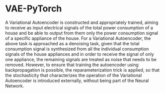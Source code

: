 # VAE-PyTorch

A Variational Autoencoder is constructed and appropriately trained, aiming to receive as input electrical signals of the total power consumption of a house and be able to output from them only the power consumption signal of a specific appliance of the house. For a Variational Autoencoder, the above task is approached as a denoising task, given that the total consumption signal is synthesized from all the individual consumption signals of the house appliances and in order to receive the signal of only one appliance, the remaining signals are treated as noise that needs to be removed. However, to ensure that training the autoencoder using backpropagation is possible, the reparameterization trick is applied, so that the stochasticity that characterizes the operation of the Variational Autoencoder is introduced externally, without being part of the Neural Network.
